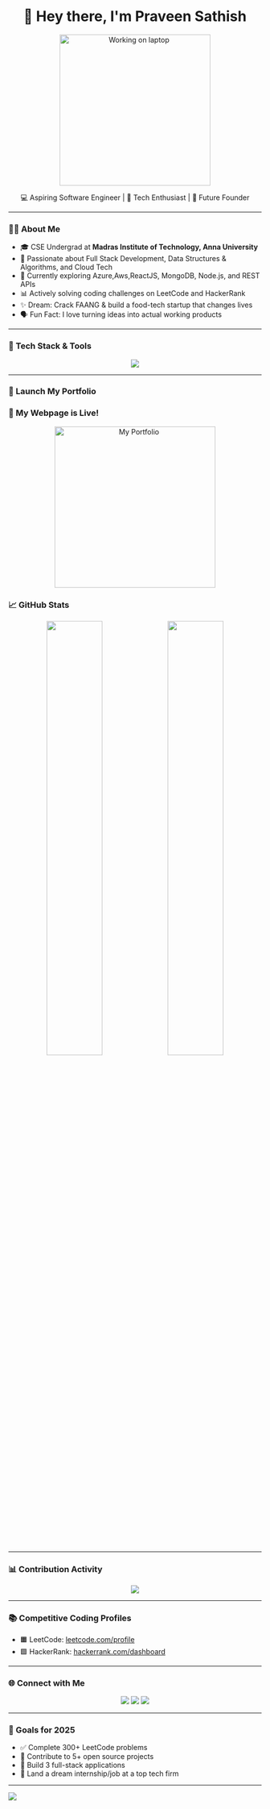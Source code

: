 <h1 align="center">👋 Hey there, I'm Praveen Sathish</h1>
<p align="center">
 <img src="https://media.giphy.com/media/L1R1tvI9svkIWwpVYr/giphy.gif" width="300" alt="Working on laptop" />
</p>

<p align="center">
  💻 Aspiring Software Engineer | 🚀 Tech Enthusiast | 🎯 Future Founder
</p>

---

### 🧑‍🎓 About Me

- 🎓 CSE Undergrad at <strong>Madras Institute of Technology, Anna University</strong>
- 🌱 Passionate about Full Stack Development, Data Structures & Algorithms, and Cloud Tech
- 🚀 Currently exploring Azure,Aws,ReactJS, MongoDB, Node.js, and REST APIs
- 📊 Actively solving coding challenges on LeetCode and HackerRank
- ✨ Dream: Crack FAANG & build a food-tech startup that changes lives
- 🗣️ Fun Fact: I love turning ideas into actual working products

---

### 🔧 Tech Stack & Tools

<p align="center">
  <img src="https://skillicons.dev/icons?i=html,css,js,ts,react,nodejs,mongodb,cpp,python,c,git,github,figma,vscode" />
</p>

---

### 🚀 Launch My Portfolio

### 👷 My Webpage is Live!

<p align="center">
  <a href="https://praveen95-cs.github.io/MY-WEBPAGE-/" target="_blank">
    <img src="https://media.giphy.com/media/jRf5fsn8G6YaogAWxn/giphy.gif" width="320" alt="My Portfolio">
  </a>
</p>

### 📈 GitHub Stats

<p align="center">
  <img src="https://github-readme-stats.vercel.app/api?username=Praveen95-cs&show_icons=true&theme=radical" width="47%"/>
  <img src="https://github-readme-streak-stats.herokuapp.com/?user=Praveen95-cs&theme=radical" width="47%"/>
</p>

---

### 📊 Contribution Activity

<p align="center">
  <img src="https://github-readme-activity-graph.vercel.app/graph?username=Praveen95-cs&theme=react-dark&area=true" />
</p>

---

### 📚 Competitive Coding Profiles

- 🟧 LeetCode: [leetcode.com/profile](https://leetcode.com/profile/)
- 🟩 HackerRank: [hackerrank.com/dashboard](https://www.hackerrank.com/dashboard)

---

### 🌐 Connect with Me

<p align="center">
  <a href="https://www.linkedin.com/in/praveen-sathish-01a49a234/"><img src="https://img.shields.io/badge/LinkedIn-blue?style=flat&logo=linkedin"></a>
  <a href="mailto:youremail@example.com"><img src="https://img.shields.io/badge/Gmail-red?style=flat&logo=gmail&logoColor=white"></a>
  <a href="https://praveen95-cs.github.io/MY-WEBPAGE-/"><img src="https://img.shields.io/badge/Portfolio-grey?style=flat&logo=internet-explorer"></a>
</p>

---

### 🎯 Goals for 2025

- ✅ Complete 300+ LeetCode problems
- 🚀 Contribute to 5+ open source projects
- 🧠 Build 3 full-stack applications
- 💼 Land a dream internship/job at a top tech firm

---

![](https://komarev.com/ghpvc/?username=Praveen95-cs&label=PROFILE+VIEWS&color=0e75b6&style=flat)
